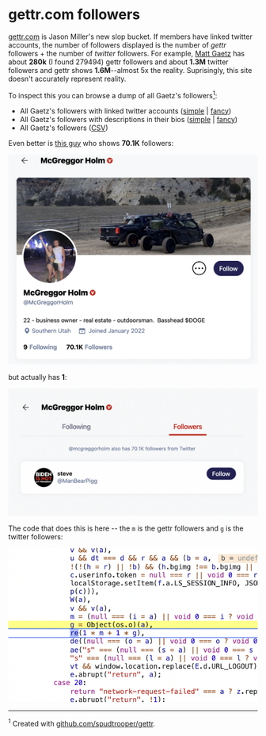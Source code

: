 # gettr.com followers

[gettr.com](http://gettr.com) is Jason Miller's new slop bucket. If members have linked twitter accounts, the number of followers displayed is the number of *gettr* followers + the number of *twitter* followers. For example, [Matt Gaetz](https://gettr.com/user/repmattgaetz) has about **280k** (I found 279494) gettr followers and about **1.3M** twitter followers and gettr shows **1.6M**--almost 5x the reality. Suprisingly, this site doesn't accurately represent reality.

To inspect this you can browse a dump of all Gaetz's followers[<sup>1</sup>](#footnote_1):

* All Gaetz's followers with linked twitter accounts ([simple](repmattgaetz_twitter_followers_simple.html) | [fancy](repmattgaetz_twitter_followers.html))
* All Gaetz's followers with descriptions in their bios ([simple](repmattgaetz_desc_simple.html) | [fancy](repmattgaetz_desc.html))
* All Gaetz's followers ([CSV](repmattgaetz.csv))

Even better is [this guy](https://gettr.com/user/mcgreggorholm) who shows **70.1K** followers:

![mcgreggorholm](mcgreggorholm.png)

but actually has **1**:

![mcgreggorholm-followers](mcgreggorholm-followers.png)

The code that does this is here -- the `m` is the gettr followers and `g` is the twitter followers:

![code](gettr-follower-calc.png)

_____________________________
<a name="#footnote_1"><sup>1</sup></a> Created with [github.com/spudtrooper/gettr](https://github.com/spudtrooper/gettr).